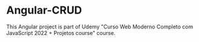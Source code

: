 # Angular-CRUD
 This Angular project is part of Udemy "Curso Web Moderno Completo com JavaScript 2022 + Projetos course" course.
